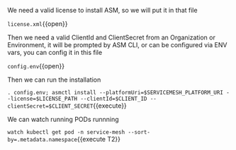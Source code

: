 We need a valid license to install ASM, so we will put it in that file 

`license.xml`{{open}}

Then we need a valid ClientId and ClientSecret from an Organization or Environment, it will be prompted by ASM CLI, or can be configured via ENV vars, you can config it in this file

`config.env`{{open}}

Then we can run the installation

`. config.env; asmctl install --platformUri=$SERVICEMESH_PLATFORM_URI --license=$LICENSE_PATH --clientId=$CLIENT_ID --clientSecret=$CLIENT_SECRET`{{execute}}

We can watch running PODs runnning

`watch kubectl get pod -n service-mesh --sort-by=.metadata.namespace`{{execute T2}}